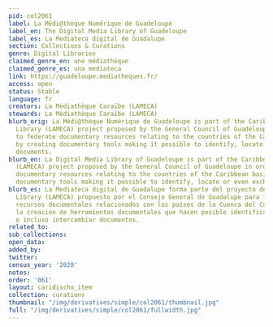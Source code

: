 ```yaml
---
pid: col2061
label: La Médi@thèque Numérique de Guadeloupe
label_en: The Digital Media Library of Guadeloupe
label_es: La Mediateca digital de Guadalupe
section: Collections & Curations
genre: Digital Libraries
claimed_genre_en: une médiathèque
claimed_genre_es: una mediateca
link: https://guadeloupe.mediatheques.fr/
access: open
status: Stable
language: fr
creators: La Médiathèque Caraïbe (LAMECA)
stewards: La Médiathèque Caraïbe (LAMECA)
blurb_orig: La Médi@thèque Numérique de Guadeloupe is part of the Caribbean Media
  Library (LAMECA) project proposed by the General Council of Guadeloupe in order
  to federate documentary resources relating to the countries of the Caribbean basin
  by creating documentary tools making it possible to identify, locate or even exchange
  documents.
blurb_en: La Digital Media Library of Guadeloupe is part of the Caribbean Media Library
  (LAMECA) project proposed by the General Council of Guadeloupe in order to federate
  documentary resources relating to the countries of the Caribbean basin by creating
  documentary tools making it possible to identify, locate or even exchange documents.
blurb_es: La Mediateca digital de Guadalupe forma parte del proyecto del Caribe Media
  Library (LAMECA) propuesto por el Consejo General de Guadalupe para federar los
  recursos documentales relacionados con los países de la Cuenca del Caribe mediante
  la creación de herramientas documentales que hacen posible identificar, localizar
  o incluso intercambiar documentos.
related_to:
sub_collections:
open_data:
added_by:
twitter:
census_year: '2020'
notes:
order: '061'
layout: caridischo_item
collection: curations
thumbnail: "/img/derivatives/simple/col2061/thumbnail.jpg"
full: "/img/derivatives/simple/col2061/fullwidth.jpg"
---
```

